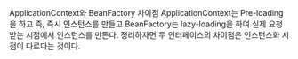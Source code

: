 ApplicationContext와 BeanFactory 차이점
ApplicationContext는 Pre-loading을 하고 즉, 즉시 인스턴스를 만들고 BeanFactory는 lazy-loading을 하여 실제 요청 받는 시점에서 인스턴스를 만든다. 정리하자면 두 인터페이스의 차이점은 인스턴스화 시점이 다르다는 것이다.
